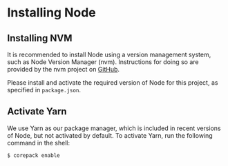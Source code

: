 # Installing Node

## Installing NVM

It is recommended to install Node using a version management system, such as Node Version Manager (nvm). Instructions for doing so are provided by the nvm project on [GitHub](https://github.com/nvm-sh/nvm).

Please install and activate the required version of Node for this project, as specified in `package.json`.

## Activate Yarn

We use Yarn as our package manager, which is included in recent versions of Node, but not activated by default. To activate Yarn, run the following command in the shell:

```
$ corepack enable
```